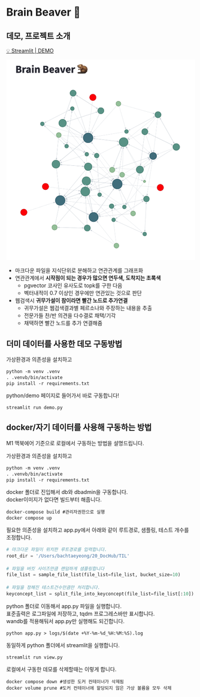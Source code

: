 # Brain Beaver :beaver:

## 데모, 프로젝트 소개
[:bulb: Streamlit | DEMO](https://brainbeaver.streamlit.app/)  
  
![](demo.png)
  
- 마크다운 파일을 지식단위로 분해하고 연관관계를 그래프화
- 연관관계에서 **시작점이 되는 경우가 많으면 연두색, 도착지는 초록색**
  - pgvector 코사인 유사도로 topk를 구한 다음
  - 벡터내적이 0.7 이상인 경우에만 연관있는 것으로 판단
- 웹검색시 **귀무가설이 참이라면 빨간 노드로 추가연결**
  - 귀무가설은 웹검색결과별 페르소나와 주장하는 내용을 추출
  - 전문가들 찬/반 의견을 다수결로 채택/기각
  - 채택하면 빨간 노드를 추가 연결해줌
  

## 더미 데이터를 사용한 데모 구동방법

가상환경과 의존성을 설치하고
```shell
python -m venv .venv
. .venvb/bin/activate
pip install -r requirements.txt
```

python/demo 페이지로 들어가서 바로 구동합니다!
```shell
streamlit run demo.py
```

    
## docker/자기 데이터를 사용해 구동하는 방법
  
M1 맥북에어 기준으로 로컬에서 구동하는 방법을 설명드립니다.
  

가상환경과 의존성을 설치하고
```shell
python -m venv .venv
. .venvb/bin/activate
pip install -r requirements.txt
```

docker 폴더로 진입해서 db와 dbadmin을 구동합니다.  
docker이미지가 없다면 빌드부터 해줍니다.
```shell
docker-compose build #관리자권한으로 실행
docker compose up
```
  
필요한 의존성을 설치하고 app.py에서 아래와 같이 루트경로, 샘플링, 테스트 개수를 조정합니다.
```python
# 마크다운 파일이 위치한 루트경로를 입력합니다.
root_dir = '/Users/bachtaeyeong/20_DocHub/TIL'

# 파일을 버킷 사이즈만큼 랜덤하게 샘플링합니다
file_list = sample_file_list(file_list=file_list, bucket_size=10)

# 파일을 정해진 테스트건수만큼만 처리합니다.
keyconcept_list = split_file_into_keyconcept(file_list=file_list[:10])
```
  
python 폴더로 이동해서 app.py 파일을 실행합니다.  
표준출력은 로그파일에 저장하고, tqdm 프로그레스바만 표시합니다.  
wandb를 적용해둬서 app.py만 실행해도 되긴합니다.  
```shell
python app.py > logs/$(date +%Y-%m-%d_%H:%M:%S).log
```
  
동일하게 python 폴더에서 streamlit을 실행합니다.
```shell
streamlit run view.py
```
  
로컬에서 구동한 데모를 삭제할때는 이렇게 합니다.
```shell
docker compose down #생성한 도커 컨테이너가 삭제됨
docker volume prune #도커 컨테이너에 할당되지 않은 가상 볼륨을 모두 삭제
```